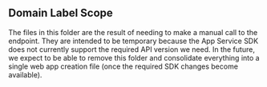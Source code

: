 ## Domain Label Scope

The files in this folder are the result of needing to make a manual call to the endpoint.  They are intended to be temporary because the App Service SDK does not currently support the required API version we need. In the future, we expect to be able to remove this folder and consolidate everything into a single web app creation file (once the required SDK changes become available).

